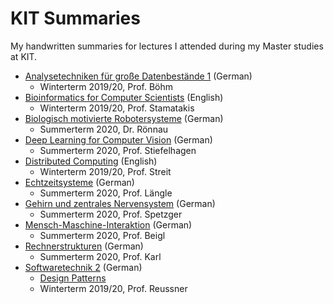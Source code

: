 # KIT Summaries
My handwritten summaries for lectures I attended during my Master studies at KIT.

- [Analysetechniken für große Datenbestände 1](AGD1) (German)
  - Winterterm 2019/20, Prof. Böhm
- [Bioinformatics for Computer Scientists](Bioinformatics) (English)
  - Winterterm 2019/20, Prof. Stamatakis 
- [Biologisch motivierte Robotersysteme](BiologischMotivierteRobotersysteme) (German)
  - Summerterm 2020, Dr. Rönnau
- [Deep Learning for Computer Vision](DeepLearningComputerVision) (German)
  - Summerterm 2020, Prof. Stiefelhagen 
- [Distributed Computing](DistributedComputing) (English)
  - Winterterm 2019/20, Prof. Streit
- [Echtzeitsysteme](Echtzeitsysteme) (German)
  - Summerterm 2020, Prof. Längle
- [Gehirn und zentrales Nervensystem](GehirnZNS) (German)
  - Summerterm 2020, Prof. Spetzger
- [Mensch-Maschine-Interaktion](MMI) (German)
  - Summerterm 2020, Prof. Beigl
- [Rechnerstrukturen](Rechnerstrukturen) (German)
  - Summerterm 2020, Prof. Karl
- [Softwaretechnik 2](SWT2) (German)
  - [Design Patterns](SWT2_Entwurfsmuster)
  - Winterterm 2019/20, Prof. Reussner